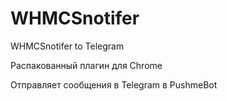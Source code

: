 # WHMCSnotifer
WHMCSnotifer to Telegram

Распакованный плагин для Chrome

Отправляет сообщения в Telegram в PushmeBot
